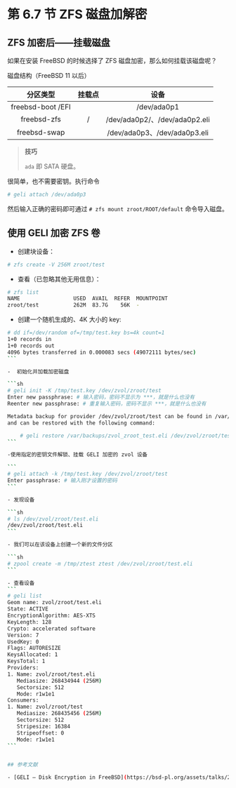 # 第 6.7 节 ZFS 磁盘加解密

## ZFS 加密后——挂载磁盘

如果在安装 FreeBSD 的时候选择了 ZFS 磁盘加密，那么如何挂载该磁盘呢？

磁盘结构（FreeBSD 11 以后）

|     分区类型      | 挂载点 |             设备              |
| :---------------: | :----: | :---------------------------: |
| freebsd-boot /EFI |        |          /dev/ada0p1          |
|    freebsd-zfs    |   /    | /dev/ada0p2/、/dev/ada0p2.eli |
|   freebsd-swap    |        | /dev/ada0p3、/dev/ada0p3.eli  |

>**技巧**
>
>`ada` 即 SATA 硬盘。

很简单，也不需要密钥。执行命令 

```sh
# geli attach /dev/ada0p3
```

然后输入正确的密码即可通过 `# zfs mount zroot/ROOT/default` 命令导入磁盘。

## 使用 GELI 加密 ZFS 卷

- 创建块设备：

```sh
# zfs create -V 256M zroot/test
```

- 查看（已忽略其他无用信息）：

```sh
# zfs list
NAME                 USED  AVAIL  REFER  MOUNTPOINT
zroot/test           262M  83.7G    56K  -
```

- 创建一个随机生成的、4K 大小的 key:

````sh
# dd if=/dev/random of=/tmp/test.key bs=4k count=1
1+0 records in
1+0 records out
4096 bytes transferred in 0.000083 secs (49072111 bytes/sec)
```

-  初始化并加载加密磁盘

```sh
# geli init -K /tmp/test.key /dev/zvol/zroot/test
Enter new passphrase: # 输入密码，密码不显示为 ***，就是什么也没有
Reenter new passphrase: # 重复输入密码，密码不显示 ***，就是什么也没有

Metadata backup for provider /dev/zvol/zroot/test can be found in /var/backups/zvol_zroot_test.eli
and can be restored with the following command:

	# geli restore /var/backups/zvol_zroot_test.eli /dev/zvol/zroot/test
```

-使用指定的密钥文件解锁、挂载 GELI 加密的 zvol 设备

```
# geli attach -k /tmp/test.key /dev/zvol/zroot/test
Enter passphrase: # 输入刚才设置的密码
```

- 发现设备

```sh
# ls /dev/zvol/zroot/test.eli
/dev/zvol/zroot/test.eli
```

- 我们可以在该设备上创建一个新的文件分区

```sh
# zpool create -m /tmp/ztest ztest /dev/zvol/zroot/test.eli
```

- 查看设备
```
# geli list
Geom name: zvol/zroot/test.eli
State: ACTIVE
EncryptionAlgorithm: AES-XTS
KeyLength: 128
Crypto: accelerated software
Version: 7
UsedKey: 0
Flags: AUTORESIZE
KeysAllocated: 1
KeysTotal: 1
Providers:
1. Name: zvol/zroot/test.eli
   Mediasize: 268434944 (256M)
   Sectorsize: 512
   Mode: r1w1e1
Consumers:
1. Name: zvol/zroot/test
   Mediasize: 268435456 (256M)
   Sectorsize: 512
   Stripesize: 16384
   Stripeoffset: 0
   Mode: r1w1e1
```


## 参考文献

- [GELI — Disk Encryption in FreeBSD](https://bsd-pl.org/assets/talks/2018-11-15_0_Micha%C5%82-Borysiak_GELI-Disk-encryption-in-FreeBSD.pdf)，本文主要来自此处。没有写的部分是因为测试失败了。

